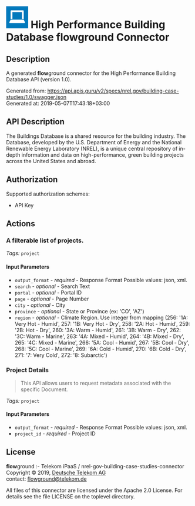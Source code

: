 # ![LOGO](logo.png) High Performance Building Database **flow**ground Connector

## Description

A generated **flow**ground connector for the High Performance Building Database API (version 1.0).

Generated from: https://api.apis.guru/v2/specs/nrel.gov/building-case-studies/1.0/swagger.json<br/>
Generated at: 2019-05-07T17:43:18+03:00

## API Description

The Buildings Database is a shared resource for the building industry. The Database, developed by the U.S. Department of Energy and the National Renewable Energy Laboratory (NREL), is a unique central repository of in-depth information and data on high-performance, green building projects across the United States and abroad.  

## Authorization

Supported authorization schemes:
- API Key
## Actions

### A filterable list of projects.

*Tags:* `project`

#### Input Parameters
* `output_format` - _required_ - Response Format
    Possible values: json, xml.
* `search` - _optional_ - Search Text
* `portal` - _optional_ - Portal ID
* `page` - _optional_ - Page Number
* `city` - _optional_ - City
* `province` - _optional_ - State or Province (ex: 'CO', 'AZ')
* `region` - _optional_ - Climate Region.  Use integer from mapping (256: '1A: Very Hot - Humid', 257: '1B: Very Hot - Dry', 258: '2A: Hot - Humid', 259: '2B: Hot - Dry', 260: '3A: Warm - Humid', 261: '3B: Warm - Dry', 262: '3C: Warm - Marine', 263: '4A: Mixed - Humid', 264: '4B: Mixed - Dry', 265: '4C: Mixed - Marine', 266: '5A: Cool - Humid', 267: '5B: Cool - Dry', 268: '5C: Cool - Marine', 269: '6A: Cold - Humid', 270: '6B: Cold - Dry', 271: '7: Very Cold', 272: '8: Subarctic')

### Project Details

> This API allows users to request metadata associated with the specific Document.

*Tags:* `project`

#### Input Parameters
* `output_format` - _required_ - Response Format
    Possible values: json, xml.
* `project_id` - _required_ - Project ID

## License

**flow**ground :- Telekom iPaaS / nrel-gov-building-case-studies-connector<br/>
Copyright © 2019, [Deutsche Telekom AG](https://www.telekom.de)<br/>
contact: flowground@telekom.de

All files of this connector are licensed under the Apache 2.0 License. For details
see the file LICENSE on the toplevel directory.
